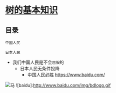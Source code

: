 [树的基本知识](https://www.cnblogs.com/huchong/p/8522425.html)
===

目录
---

    中国人民
    
    日本人民
* 我们中国人民是不会`屈服`的
    * 日本人民无条件投降
        * 中国人民必胜
https://www.baidu.com/

![马](https://github.com/zhaofenglong/Algorithm/blob/master/%E6%A0%91/images/8800276_184927469000_2.png)
![baidu]:http://www.baidu.com/img/bdlogo.gif



